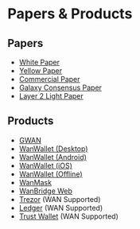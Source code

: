 # Papers & Products

## Papers

- [White Paper](https://www.wanchain.org/files/Wanchain_White_Paper_EN.pdf)  
- [Yellow Paper](https://drive.google.com/file/d/1rJMXDBYk3CX0T_osL2HUC6oBIDM1IRgQ/view?usp=sharing) 
- [Commercial Paper](https://drive.google.com/file/d/1Dr1H1796hx8OonxuNUcDrXDehECgkF81/view?usp=sharing)
- [Galaxy Consensus Paper](https://www.wanchain.org/files/Galaxy_Consensus_Paper_EN.pdf)
- [Layer 2 Light Paper](https://www.wanchain.org/blog/x-rollups-wanchain-layer2-solution-for-ethereum/)


## Products

- [GWAN](https://github.com/wanchain/go-wanchain/releases/)  
- [WanWallet (Desktop)](https://www.wanchain.org/getstarted/)
- [WanWallet (Android)](https://www.wanchain.org/getstarted/)
- [WanWallet (iOS)](https://www.wanchain.org/getstarted/)
- [WanWallet (Offline)](https://www.wanchain.org/getstarted/)
- [WanMask](https://wanmask.io/)
- [WanBridge Web](https://bridge.wanchain.org/#/)
- [Trezor](https://trezor.io/) (WAN Supported)
- [Ledger](https://www.ledger.com/) (WAN Supported)
- [Trust Wallet](https://trustwallet.com/) (WAN Supported)
